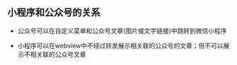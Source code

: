 ## 小程序和公众号的关系

- 公众号可以在自定义菜单和公众号文章(图片或文字链接)中跳转到微信小程序

- 小程序可以在webview中不经过转发展示相关联的公众号的文章；但不可以展示不相关联的公众号文章